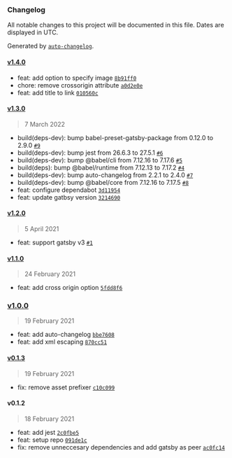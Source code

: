 ### Changelog

All notable changes to this project will be documented in this file. Dates are displayed in UTC.

Generated by [`auto-changelog`](https://github.com/CookPete/auto-changelog).

#### [v1.4.0](https://github.com/garyforsterio/gatsby-plugin-opensearch/compare/v1.3.0...v1.4.0)

- feat: add option to specify image [`8b91ff0`](https://github.com/garyforsterio/gatsby-plugin-opensearch/commit/8b91ff0e0a950da90a3e91fcefb0ed929962913b)
- chore: remove crossorigin attribute [`a0d2e0e`](https://github.com/garyforsterio/gatsby-plugin-opensearch/commit/a0d2e0e3ec95787285ba7a09fa80db558bdd2ae8)
- feat: add title to link [`010560c`](https://github.com/garyforsterio/gatsby-plugin-opensearch/commit/010560cd34d87cbda9f716cc7139180b3c233e05)

#### [v1.3.0](https://github.com/garyforsterio/gatsby-plugin-opensearch/compare/v1.2.0...v1.3.0)

> 7 March 2022

- build(deps-dev): bump babel-preset-gatsby-package from 0.12.0 to 2.9.0 [`#9`](https://github.com/garyforsterio/gatsby-plugin-opensearch/pull/9)
- build(deps-dev): bump jest from 26.6.3 to 27.5.1 [`#6`](https://github.com/garyforsterio/gatsby-plugin-opensearch/pull/6)
- build(deps-dev): bump @babel/cli from 7.12.16 to 7.17.6 [`#5`](https://github.com/garyforsterio/gatsby-plugin-opensearch/pull/5)
- build(deps): bump @babel/runtime from 7.12.13 to 7.17.2 [`#4`](https://github.com/garyforsterio/gatsby-plugin-opensearch/pull/4)
- build(deps-dev): bump auto-changelog from 2.2.1 to 2.4.0 [`#7`](https://github.com/garyforsterio/gatsby-plugin-opensearch/pull/7)
- build(deps-dev): bump @babel/core from 7.12.16 to 7.17.5 [`#8`](https://github.com/garyforsterio/gatsby-plugin-opensearch/pull/8)
- feat: configure dependabot [`3d11954`](https://github.com/garyforsterio/gatsby-plugin-opensearch/commit/3d1195427842ed4db8c39107d359c61bcdc92514)
- feat: update gatbsy version [`3214690`](https://github.com/garyforsterio/gatsby-plugin-opensearch/commit/3214690a1577d721887f7dd2fc9092f8bb166963)

#### [v1.2.0](https://github.com/garyforsterio/gatsby-plugin-opensearch/compare/v1.1.0...v1.2.0)

> 5 April 2021

- feat: support gatsby v3 [`#1`](https://github.com/garyforsterio/gatsby-plugin-opensearch/pull/1)

#### [v1.1.0](https://github.com/garyforsterio/gatsby-plugin-opensearch/compare/v1.0.0...v1.1.0)

> 24 February 2021

- feat: add cross origin option [`5fdd8f6`](https://github.com/garyforsterio/gatsby-plugin-opensearch/commit/5fdd8f6ac2fb5c4bd164b4675734669a4c0dfece)

### [v1.0.0](https://github.com/garyforsterio/gatsby-plugin-opensearch/compare/v0.1.3...v1.0.0)

> 19 February 2021

- feat: add auto-changelog [`bbe7608`](https://github.com/garyforsterio/gatsby-plugin-opensearch/commit/bbe7608b188690b3e64caef2afc02929ab76a210)
- feat: add xml escaping [`870cc51`](https://github.com/garyforsterio/gatsby-plugin-opensearch/commit/870cc51c495ad532bef9595d8aed4ea5b2f2f025)

#### [v0.1.3](https://github.com/garyforsterio/gatsby-plugin-opensearch/compare/v0.1.2...v0.1.3)

> 19 February 2021

- fix: remove asset prefixer [`c10c099`](https://github.com/garyforsterio/gatsby-plugin-opensearch/commit/c10c09946b4468bc6c058eac886bc0917bd55217)

#### v0.1.2

> 18 February 2021

- feat: add jest [`2c0fbe5`](https://github.com/garyforsterio/gatsby-plugin-opensearch/commit/2c0fbe52e6f49ab4d23194077d6710adc21a136e)
- feat: setup repo [`091de1c`](https://github.com/garyforsterio/gatsby-plugin-opensearch/commit/091de1cd53882382690bd559004f270a8ac7881c)
- fix: remove unneccesary dependencies and add gatsby as peer [`ac0fc14`](https://github.com/garyforsterio/gatsby-plugin-opensearch/commit/ac0fc1483853376d745203a1dc444b7dbc0ca952)
